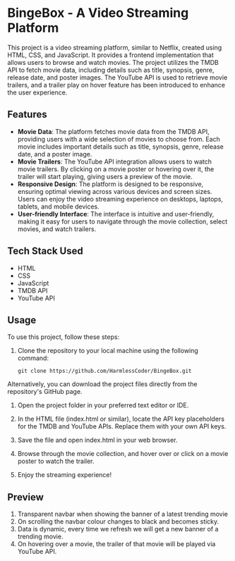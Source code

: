 # BingeBox - A Video Streaming Platform

This project is a video streaming platform, similar to Netflix, created using HTML, CSS, and JavaScript. It provides a frontend implementation that allows users to browse and watch movies. The project utilizes the TMDB API to fetch movie data, including details such as title, synopsis, genre, release date, and poster images. The YouTube API is used to retrieve movie trailers, and a trailer play on hover feature has been introduced to enhance the user experience.

## Features

- **Movie Data**: The platform fetches movie data from the TMDB API, providing users with a wide selection of movies to choose from. Each movie includes important details such as title, synopsis, genre, release date, and a poster image.
- **Movie Trailers**: The YouTube API integration allows users to watch movie trailers. By clicking on a movie poster or hovering over it, the trailer will start playing, giving users a preview of the movie.
- **Responsive Design**: The platform is designed to be responsive, ensuring optimal viewing across various devices and screen sizes. Users can enjoy the video streaming experience on desktops, laptops, tablets, and mobile devices.
- **User-friendly Interface**: The interface is intuitive and user-friendly, making it easy for users to navigate through the movie collection, select movies, and watch trailers.

## Tech Stack Used

* HTML
* CSS
* JavaScript
* TMDB API
* YouTube API
  
## Usage

To use this project, follow these steps:

1. Clone the repository to your local machine using the following command:

   ```shell
   git clone https://github.com/HarmlessCoder/BingeBox.git

Alternatively, you can download the project files directly from the repository's GitHub page.

1. Open the project folder in your preferred text editor or IDE.

2. In the HTML file (index.html or similar), locate the API key placeholders for the TMDB and YouTube APIs. Replace them with your own API keys.

3. Save the file and open index.html in your web browser.

4. Browse through the movie collection, and hover over or click on a movie poster to watch the trailer.

5. Enjoy the streaming experience!

## Preview
1. Transparent navbar when showing the banner of a latest trending movie
2. On scrolling the navbar colour changes to black and becomes sticky.
3. Data is dynamic, every time we refresh we will get a new banner of a trending movie.
4. On hovering over a movie, the trailer of that movie will be played via YouTube API.
